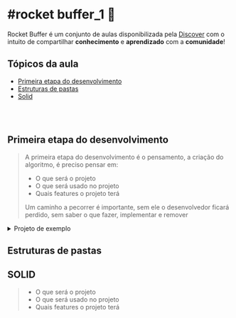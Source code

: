 
# #rocket buffer_1 🚀

Rocket Buffer é um conjunto de aulas disponibilizada pela [Discover](https://discord.gg/Bzx3tzJw) com o intuito de compartilhar **conhecimento** e **aprendizado** com a **comunidade**!


<h2>Tópicos da aula</h2>

<ul>
  <li><a href="#first-step-dev">Primeira etapa do desenvolvimento</a></li>
  <li><a href="#folder-structure">Estruturas de pastas</a></li>
  <li><a href="#solid">Solid</a></li>
</ul>

<br/>
<br/>

<h2 id="first-step-dev">Primeira etapa do desenvolvimento</h1>

> A primeira etapa do desenvolvimento é o pensamento, a criação do algoritmo, é preciso pensar em:
> <ul>
>  <li>O que será o projeto</li>
>  <li>O que será usado no projeto</li>
>  <li>Quais features o projeto terá</li>
> </ul>
>
> Um caminho a pecorrer é importante, sem ele o desenvolvedor ficará perdido, sem saber o que fazer, implementar e remover

<details>
<summary>Projeto de exemplo</summary>

> - [x] s

</details>




<h2 id="folder-structure">Estruturas de pastas</h1>

<h2 id="solid">SOLID</h1>

> * O que será o projeto
> * O que será usado no projeto
> * Quais features o projeto terá
